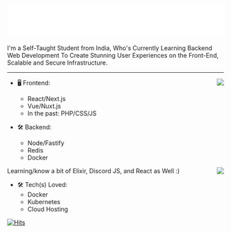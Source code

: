 <img src="https://raw.githubusercontent.com/PHPxCODER/phpxcoder/1492ee49d1a1b21b1e27096d4c6c891451c862a7/Assets/php2.svg" alt=":wave:" />

I'm a Self-Taught Student from India, Who's Currently Learning Backend Web Development To Create Stunning User Experiences on the Front-End, Scalable and Secure Infrastructure.

---

<a href="https://discord.com/users/697757845063729194">
  <img src="https://lanyard-profile-readme.vercel.app/api/697757845063729194?hideTimestamp=true&idleMessage=Just%20chillin'%20at%20the%20moment..." align=right />
</a>

- 🖥️ Frontend:
  - React/Next.js
  - Vue/Nuxt.js
  - In the past: PHP/CSS/JS

- 🛠 Backend:
  - Node/Fastify
  - Redis
  - Docker

<a href="https://spotify-github-profile.vercel.app/api/view?uid=31umplvfxtpdvktwncowyg725m6q&redirect=true">
  <img src="https://spotify-github-profile.vercel.app/api/view?uid=31umplvfxtpdvktwncowyg725m6q&cover_image=false&theme=default&bar_color=53b14f&bar_color_cover=true" align=right />
</a>

Learning/know a bit of Elixir, Discord JS, and React as Well :)

- 🛠 Tech(s) Loved:
  - Docker
  - Kubernetes
  - Cloud Hosting
 
[![Hits](https://hits.link/hits?url=https://github.com/PHPxCODER&bgLeft=444444&bgRight=575fff&label=visits)](https://hits.link)
